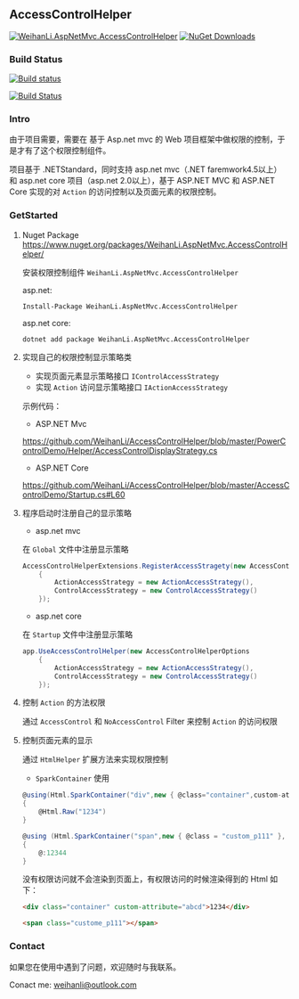 ## AccessControlHelper

[![WeihanLi.AspNetMvc.AccessControlHelper](https://img.shields.io/nuget/v/WeihanLi.AspNetMvc.AccessControlHelper.svg)](http://www.nuget.org/packages/WeihanLi.AspNetMvc.AccessControlHelper/)
[![NuGet Downloads](https://img.shields.io/nuget/dt/WeihanLi.AspNetMvc.AccessControlHelper.svg)](http://www.nuget.org/packages/WeihanLi.AspNetMvc.AccessControlHelper/)

### Build Status

[![Build status](https://ci.appveyor.com/api/projects/status/ht69a1o8b9ss9v8a?svg=true)](https://ci.appveyor.com/project/WeihanLi/accesscontroldemo)

[![Build Status](https://travis-ci.org/WeihanLi/AccessControlHelper.svg?branch=master)](https://travis-ci.org/WeihanLi/AccessControlHelper)

### Intro

由于项目需要，需要在 基于 Asp.net mvc 的 Web 项目框架中做权限的控制，于是才有了这个权限控制组件。

项目基于 .NETStandard，同时支持 asp.net mvc（.NET faremwork4.5以上） 和 asp.net core 项目（asp.net 2.0以上），基于 ASP.NET MVC 和 ASP.NET Core 实现的对 `Action` 的访问控制以及页面元素的权限控制。

### GetStarted

1. Nuget Package <https://www.nuget.org/packages/WeihanLi.AspNetMvc.AccessControlHelper/> 
   
   安装权限控制组件 `WeihanLi.AspNetMvc.AccessControlHelper` 

   asp.net:

   ```
   Install-Package WeihanLi.AspNetMvc.AccessControlHelper
   ```

   asp.net core:

   ```
   dotnet add package WeihanLi.AspNetMvc.AccessControlHelper
   ```

1. 实现自己的权限控制显示策略类

    - 实现页面元素显示策略接口 `IControlAccessStrategy`
    - 实现 `Action` 访问显示策略接口 `IActionAccessStrategy`

    示例代码：
    
    - ASP.NET Mvc
   
   <https://github.com/WeihanLi/AccessControlHelper/blob/master/PowerControlDemo/Helper/AccessControlDisplayStrategy.cs>

    - ASP.NET Core

   <https://github.com/WeihanLi/AccessControlHelper/blob/master/AccessControlDemo/Startup.cs#L60>


1. 程序启动时注册自己的显示策略

    - asp.net mvc

    在 `Global` 文件中注册显示策略
    ``` csharp
    AccessControlHelperExtensions.RegisterAccessStragety(new AccessControlHelperOptions
        {
            ActionAccessStrategy = new ActionAccessStrategy(),
            ControlAccessStrategy = new ControlAccessStrategy()
        });
    ```
    
    - asp.net core

    在 `Startup` 文件中注册显示策略
    ``` csharp
    app.UseAccessControlHelper(new AccessControlHelperOptions
        {
            ActionAccessStrategy = new ActionAccessStrategy(),
            ControlAccessStrategy = new ControlAccessStrategy()
        });
    ```
    

1. 控制 `Action` 的方法权限

    通过 `AccessControl` 和 `NoAccessControl` Filter 来控制 `Action` 的访问权限

1. 控制页面元素的显示

    通过 `HtmlHelper` 扩展方法来实现权限控制

    - `SparkContainer` 使用
    
    ``` csharp
    @using(Html.SparkContainer("div",new { @class="container",custom-attribute = "abcd" }))
    {
        @Html.Raw("1234")
    }

    @using (Html.SparkContainer("span",new { @class = "custom_p111" }, "F7A17FF9-3371-4667-B78E-BD11691CA852"))
    {
        @:12344
    }
    ```

    没有权限访问就不会渲染到页面上，有权限访问的时候渲染得到的 Html 如下：

    ``` html
    <div class="container" custom-attribute="abcd">1234</div>

    <span class="custome_p111"></span>
    ```

### Contact

如果您在使用中遇到了问题，欢迎随时与我联系。

Conact me: <weihanli@outlook.com>

